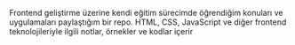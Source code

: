 Frontend geliştirme üzerine kendi eğitim sürecimde öğrendiğim konuları ve uygulamaları paylaştığım bir repo. HTML, CSS, JavaScript ve diğer frontend teknolojileriyle ilgili notlar, örnekler ve kodlar içerir
